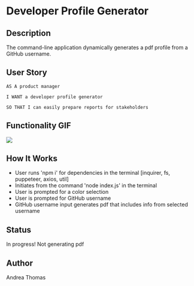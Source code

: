 # Developer Profile Generator

## Description

The command-line application dynamically generates a pdf profile from a GitHub username.

## User Story

```
AS A product manager

I WANT a developer profile generator

SO THAT I can easily prepare reports for stakeholders
```
## Functionality GIF

<img src = 'Assets/demo.gif'>

## How It Works

* User runs 'npm i' for dependencies in the terminal [inquirer, fs, puppeteer, axios, util]
* Initiates from the command 'node index.js' in the terminal
* User is prompted for a color selection
* User is prompted for GitHub username
* GitHub username input generates pdf that includes info from selected username

## Status 

In progress! Not generating pdf

## Author

Andrea Thomas
